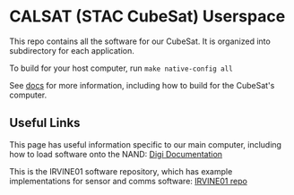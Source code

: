 # CALSAT (STAC CubeSat) Userspace

This repo contains all the software for our CubeSat. It is organized into
subdirectory for each application.

To build for your host computer, run `make native-config all`

See [docs](docs) for more information, including how to build for the CubeSat's
computer.

## Useful Links

This page has useful information specific to our main computer, including how to
load software onto the NAND: [Digi
Documentation](https://www.digi.com/resources/documentation/digidocs/90001547/#landing_pages/yocto_index.htm%3FTocPath%3DDigi%2520Embedded%2520Yocto%7C_____0)

This is the IRVINE01 software repository, which has example implementations for
sensor and comms software: [IRVINE01
repo](https://github.com/irvinecubesat/irvine-01-sw)
